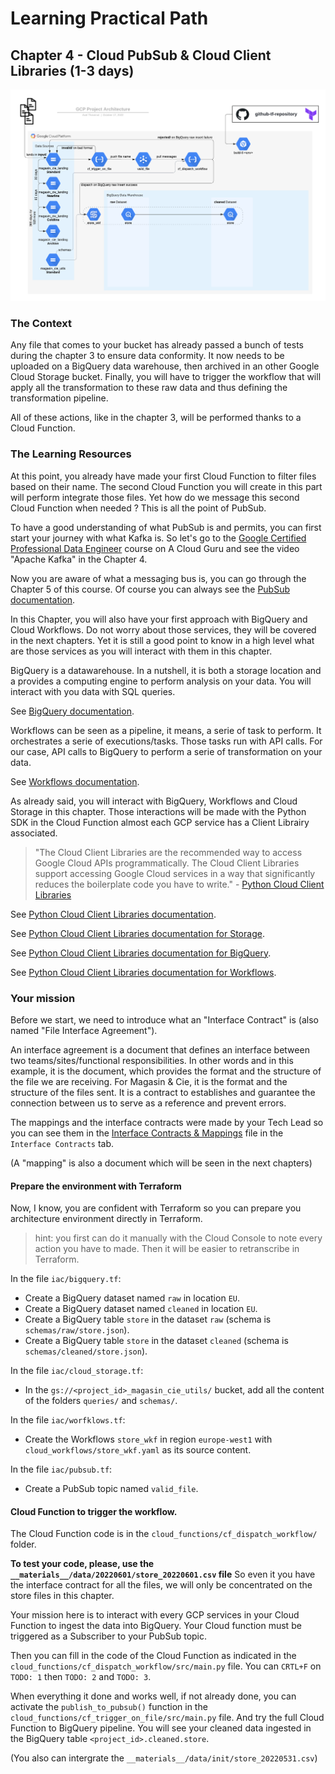 # Learning Practical Path 

## Chapter 4 - Cloud PubSub & Cloud Client Libraries (1-3 days)

![Your mission architecture](img/architecture_first_wkf.png)

### The Context
Any file that comes to your bucket has already passed a bunch of tests during the chapter 3 to ensure data conformity. It now needs to be uploaded on a BigQuery data warehouse, then archived in an other Google Cloud Storage bucket. Finally, you will have to trigger the workflow that will apply all the transformation to these raw data and thus defining the transformation pipeline.

All of these actions, like in the chapter 3, will be performed thanks to a Cloud Function.

### The Learning Resources

At this point, you already have made your first Cloud Function to filter files based on their name. 
The second Cloud Function you will create in this part will perform integrate those files. Yet how do we message this second Cloud Function when needed ? This is all the point of PubSub. 

To have a good understanding of what PubSub is and permits, you can first start your journey with what Kafka is. 
So let's go to the [Google Certified Professional Data Engineer](https://learn.acloud.guru/course/gcp-certified-professional-data-engineer/overview) course on A Cloud Guru and see the video "Apache Kafka" in the Chapter 4. 

Now you are aware of what a messaging bus is, you can go through the Chapter 5 of this course. 
Of course you can always see the [PubSub documentation](https://cloud.google.com/pubsub/docs/overview).

In this Chapter, you will also have your first approach with BigQuery and Cloud Workflows. Do not worry about those services, they will be covered in the next chapters. Yet it is still a good point to know in a high level what are those services as you will interact with them in this chapter. 

BigQuery is a datawarehouse. In a nutshell, it is both a storage location and a provides a computing engine to perform analysis on your data. You will interact with you data with SQL queries.

See [BigQuery documentation](https://cloud.google.com/bigquery).

Workflows can be seen as a pipeline, it means, a serie of task to perform. It orchestrates a serie of executions/tasks. Those tasks run with API calls. For our case, API calls to BigQuery to perform a serie of transformation on your data. 

See [Workflows documentation](https://cloud.google.com/workflows).

As already said, you will interact with BigQuery, Workflows and Cloud Storage in this chapter. Those interactions will be made with the Python SDK in the Cloud Function almost each GCP service has a Client Librairy associated. 

> "The Cloud Client Libraries are the recommended way to access Google Cloud APIs programmatically. The Cloud Client Libraries support accessing Google Cloud services in a way that significantly reduces the boilerplate code you have to write." - [Python Cloud Client Libraries](https://cloud.google.com/python/docs/reference)


See [Python Cloud Client Libraries documentation](https://cloud.google.com/python/docs/reference).

See [Python Cloud Client Libraries documentation for Storage](https://cloud.google.com/python/docs/reference/storage/latest).

See [Python Cloud Client Libraries documentation for BigQuery](https://cloud.google.com/python/docs/reference/bigquery/latest).

See [Python Cloud Client Libraries documentation for Workflows](https://cloud.google.com/python/docs/reference/workflows/latest).

### Your mission

Before we start, we need to introduce what an "Interface Contract" is (also named "File Interface Agreement").

An interface agreement is a document that defines an interface between two teams/sites/functional responsibilities. In other words and in this example, it is the document, which provides the format and the structure of the file we are receiving. For Magasin & Cie, it is the format and the structure of the files sent. It is a contract to establishes and guarantee the connection between us to serve as a reference and prevent errors.

The mappings and the interface contracts were made by your Tech Lead so you can see them in the [Interface Contracts & Mappings](https://docs.google.com/spreadsheets/d/1zjTwMemC_Qvyq7Xg9YABHeRZzoA9SBGV9J7-MBlJAIo/edit?usp=sharing) file in the `Interface Contracts` tab.

(A "mapping" is also a document which will be seen in the next chapters)

#### Prepare the environment with Terraform

Now, I know, you are confident with Terraform so you can prepare you architecture environment directly in Terraform.

> hint: you first can do it manually with the Cloud Console to note every action you have to made. Then it will be easier to retranscribe in Terraform.

In the file `iac/bigquery.tf`:
- Create a BigQuery dataset named `raw` in location `EU`.
- Create a BigQuery dataset named `cleaned` in location `EU`.
- Create a BigQuery table `store` in the dataset `raw` (schema is `schemas/raw/store.json`).
- Create a BigQuery table `store` in the dataset `cleaned` (schema is `schemas/cleaned/store.json`).
  
In the file `iac/cloud_storage.tf`:
- In the `gs://<project_id>_magasin_cie_utils/` bucket, add all the content of the folders `queries/` and `schemas/`.

In the file `iac/worfklows.tf`:
- Create the Workflows `store_wkf` in region `europe-west1` with `cloud_workflows/store_wkf.yaml` as its source content.

In the file `iac/pubsub.tf`:
- Create a PubSub topic named `valid_file`.

#### Cloud Function to trigger the workflow.

The Cloud Function code is in the `cloud_functions/cf_dispatch_workflow/` folder.

**To test your code, please, use the `__materials__/data/20220601/store_20220601.csv` file**
So even it you have the interface contract for all the files, we will only be concentrated on the store files in this chapter.

Your mission here is to interact with every GCP services in your Cloud Function to ingest the data into BigQuery. 
Your Cloud function must be triggered as a Subscriber to your PubSub topic.

Then you can fill in the code of the Cloud Function as indicated in the `cloud_functions/cf_dispatch_workflow/src/main.py` file.
You can `CRTL+F` on `TODO: 1` then `TODO: 2` and `TODO: 3`.

When everything it done and works well, if not already done, you can activate the `publish_to_pubsub()` function in the `cloud_functions/cf_trigger_on_file/src/main.py` file. And try the full Cloud Function to BigQuery pipeline. You will see your cleaned data ingested in the BigQuery table `<project_id>.cleaned.store`.

(You also can intergrate the `__materials__/data/init/store_20220531.csv`)
